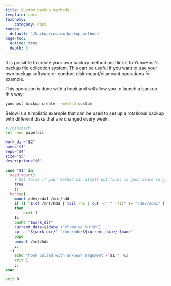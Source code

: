 ```yaml
---
title: Custom backup methods
template: docs
taxonomy:
    category: docs
routes:
  default: '/backup/custom_backup_methods'
page-toc:
  active: true
  depth: 3
---
```


It is possible to create your own backup method and link it to YunoHost's backup file collection system. This can be useful if you want to use your own backup software or conduct disk mount/dismount operations for example.

This operation is done with a hook and will allow you to launch a backup this way:

```bash
yunohost backup create --method custom
```

Below is a simplistic example that can be used to set up a rotational backup with different disks that are changed every week:

```bash title="/etc/yunohost/hooks.d/backup_method/05-custom"
#!/bin/bash
set -euo pipefail

work_dir="$2"
name="$3"
repo="$4"
size="$5"
description="$6"

case "$1" in
  need_mount)
    # Set false if your method can itself put files in good place in your archive
    true
    ;;
  backup)
    mount /dev/sda1 /mnt/hdd
    if [[ "$(df /mnt/hdd | tail -n1 | cut -d" " -f1)" != "/dev/sda1" ]]
    then
        exit 1
    fi
    pushd "$work_dir"
    current_date=$(date +"%Y-%m-%d_%H:%M")
    cp -a "${work_dir}" "/mnt/hdd/${current_date}_$name"
    popd
    umount /mnt/hdd
    ;;
  *)
    echo "hook called with unknown argument \`$1'" >&2
    exit 1
    ;;
esac

exit 0
```
